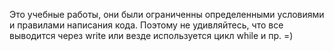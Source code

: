 Это учебные работы, они были ограниченны определенными условиями и правилами написания кода.
Поэтому не удивляйтесь, что все выводится через write или везде используется цикл while и пр. =)
